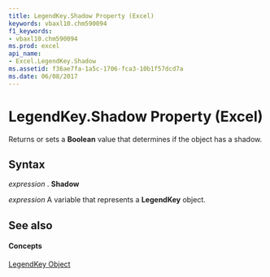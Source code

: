 ```yaml
---
title: LegendKey.Shadow Property (Excel)
keywords: vbaxl10.chm590094
f1_keywords:
- vbaxl10.chm590094
ms.prod: excel
api_name:
- Excel.LegendKey.Shadow
ms.assetid: f36ae7fa-1a5c-1706-fca3-10b1f57dcd7a
ms.date: 06/08/2017
---
```



# LegendKey.Shadow Property (Excel)

Returns or sets a  **Boolean** value that determines if the object has a shadow.


## Syntax

 _expression_ . **Shadow**

 _expression_ A variable that represents a **LegendKey** object.


## See also


#### Concepts


[LegendKey Object](Excel.LegendKey(objec).md)

